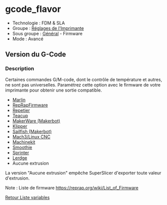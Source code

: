 # gcode_flavor

* Technologie : FDM & SLA
* Groupe : [Réglages de l'Imprimante](../printer_settings/printer_settings.md)
* Sous groupe : [Général](../printer_settings/printer_settings.md#général) - Firmware
* Mode : Avancé

## Version du G-Code

### Description

Certaines commandes G/M-code, dont le contrôle de température et autres, ne sont pas universelles.
Paramétrez cette option avec le firmware de votre imprimante pour obtenir une sortie compatible.

* [Marlin](https://marlinfw.org/)
* [RepRapFirmware](https://www.reprapfirmware.org/)
* [Repetier](https://www.repetier.com/documentation/repetier-firmware/)
* [Teacup](https://github.com/Traumflug/Teacup_Firmware)
* [MakerWare (Makerbot)](https://www.makerbot.com/stories/news/makerbot-makerware-2-4-1-release/)
* [Klipper](https://www.klipper3d.org/)
* [Sailfish (Makerbot)](http://www.sailfishfirmware.com/)
* [Mach3/Linux CNC](http://linuxcnc.org/docs/html/getting-started/index-fr.html)
* [Machinekit](https://github.com/machinekit/machinekit)
* [Smoothie](https://smoothieware.org/)
* [Sprinter](https://github.com/kliment/Sprinter)
* [Lerdge](https://www.lerdge.com/download/list/lerdge-k)
* Aucune extrusion

La version "Aucune extrusion" empêche SuperSlicer d'exporter toute valeur d'extrusion.

Note : Liste de firmware https://reprap.org/wiki/List_of_Firmware


[Retour Liste variables](variable_list.md)